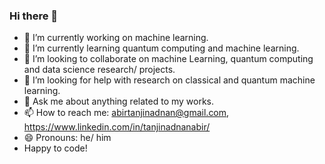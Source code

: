 ### Hi there 👋

<!--
**tanjinadnanabir/tanjinadnanabir** is a ✨ _special_ ✨ repository because its `README.md` (this file) appears on your GitHub profile.

Here are some ideas to get you started: -->

- 🔭 I’m currently working on machine learning.
- 🌱 I’m currently learning quantum computing and machine learning.
- 👯 I’m looking to collaborate on machine Learning, quantum computing and data science research/ projects.
- 🤔 I’m looking for help with research on classical and quantum machine learning.
- 💬 Ask me about anything related to my works.
- 📫 How to reach me: abirtanjinadnan@gmail.com, https://www.linkedin.com/in/tanjinadnanabir/
- 😄 Pronouns: he/ him
- Happy to code!
<!-- - ⚡ Fun fact: ... -->

